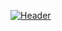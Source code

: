 [![Header](https://raw.githubusercontent.com/zluvsand/zluvsand/master/header.png "Header")](https://medium.com/@zluvsand)
